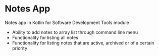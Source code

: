 # Notes App
Notes app in Kotlin for Software Development Tools module

- Ability to add notes to array list through command line menu
- Functionality for listing all notes
- Functionality for listing notes that are active, archived or of a certain priority

